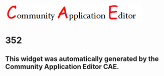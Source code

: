 ![CAE](https://github.com/PhilCAEOrg/frontendComponent-352/blob/gh-pages/img/logo.png)  

352
===================


This widget was automatically generated by the Community Application Editor CAE.  
---------------
